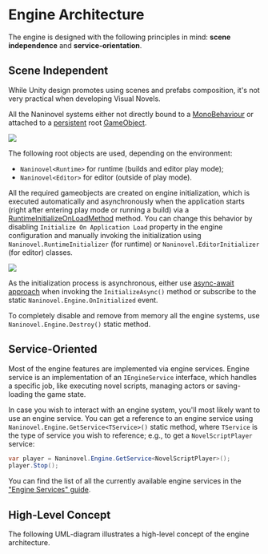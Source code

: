 ﻿# Engine Architecture

The engine is designed with the following principles in mind: **scene independence** and **service-orientation**.

## Scene Independent

While Unity design promotes using scenes and prefabs composition, it's not very practical when developing Visual Novels. 

All the Naninovel systems either not directly bound to a [MonoBehaviour]( https://docs.unity3d.com/ScriptReference/MonoBehaviour.html) or attached to a [persistent]( https://docs.unity3d.com/ScriptReference/Object.DontDestroyOnLoad.html) root [GameObject]( https://docs.unity3d.com/ScriptReference/GameObject.html).

![](https://i.gyazo.com/9805e2ce450bc486a007cdc001f8ae13.png)

The following root objects are used, depending on the environment:
- `Naninovel<Runtime>` for runtime (builds and editor play mode);
- `Naninovel<Editor>` for editor (outside of play mode).

All the required gameobjects are created on engine initialization, which is executed automatically and asynchronously when the application starts (right after entering play mode or running a build) via a [RuntimeInitializeOnLoadMethod]( https://docs.unity3d.com/ScriptReference/RuntimeInitializeOnLoadMethodAttribute.html) method. You can change this behavior by disabling `Initialize On Application Load` property in the engine configuration and manually invoking the initialization using `Naninovel.RuntimeInitializer` (for runtime) or `Naninovel.EditorInitializer` (for editor) classes.

![](https://i.gyazo.com/e7b301265e72ab0b53162a746be2aff2.png)

As the initialization process is asynchronous, either use [async-await approach](https://docs.microsoft.com/en-us/dotnet/csharp/programming-guide/concepts/async/) when invoking the `InitializeAsync()` method or subscribe to the static `Naninovel.Engine.OnInitialized` event.

To completely disable and remove from memory all the engine systems, use `Naninovel.Engine.Destroy()` static method.

## Service-Oriented

Most of the engine features are implemented via engine services. Engine service is an implementation of an `IEngineService` interface, which handles a specific job, like executing novel scripts, managing actors or saving-loading the game state.

In case you wish to interact with an engine system, you'll most likely want to use an engine service. You can get a reference to an engine service using `Naninovel.Engine.GetService<TService>()` static method, where `TService` is the type of service you wish to reference; e.g., to get a `NovelScriptPlayer` service:

```csharp
var player = Naninovel.Engine.GetService<NovelScriptPlayer>();
player.Stop();
```

You can find the list of all the currently available engine services in the ["Engine Services" guide](/guide/engine-services.md).

## High-Level Concept

The following UML-diagram illustrates a high-level concept of the engine architecture.


